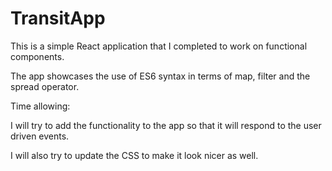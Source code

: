 # TransitApp

This is a simple React application that I completed to work on functional components. 

The app showcases the use of ES6 syntax in terms of map, filter and the spread operator. 

Time allowing: 

   I will try to add the functionality to the app so that it will respond to the user driven events. 

   I will also try to update the CSS to make it look nicer as well. 
   
